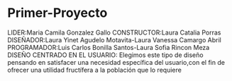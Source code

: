 # Primer-Proyecto
LIDER:Maria Camila Gonzalez Gallo
CONSTRUCTOR:Laura Catalia Porras
DISEÑADOR:Laura Yinet Agudelo Motavita-Laura Vanessa Camargo Abril
PROGRAMADOR:Luis Carlos Bonilla Santos-Laura Sofia Rincon Meza
DISEÑO CENTRADO EN EL USUARIO: Elegimos este tipo de diseño pensando en satisfacer una necesidad específica del usuario,con el fin de ofrecer una utilidad fructífera a la población que lo requiere
